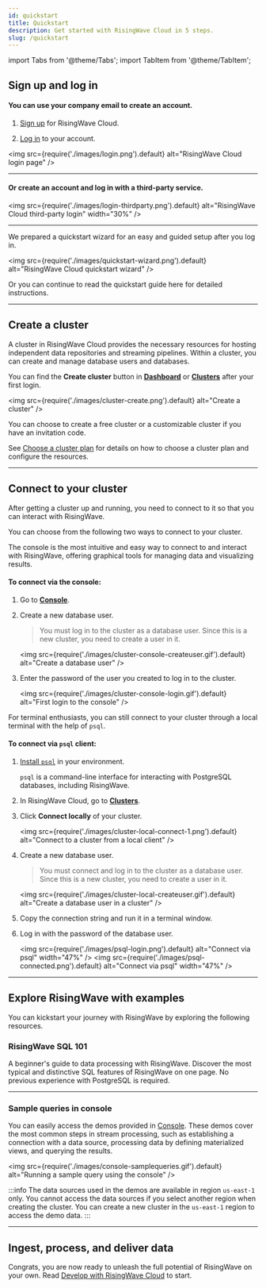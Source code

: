 ```yaml
---
id: quickstart
title: Quickstart
description: Get started with RisingWave Cloud in 5 steps.
slug: /quickstart
---
```


import Tabs from '@theme/Tabs';
import TabItem from '@theme/TabItem';

<Tabs queryString="step">

<TabItem value="1" label="1. Sign up and log in">

## Sign up and log in

#### You can use your company email to create an account.

1. [Sign up](https://www.risingwave.cloud/auth/signup/) for RisingWave Cloud.

2. [Log in](https://www.risingwave.cloud/auth/signin/) to your account.

<img
  src={require('./images/login.png').default}
  alt="RisingWave Cloud login page"
/>

---

#### Or create an account and log in with a third-party service.

<img
  src={require('./images/login-thirdparty.png').default}
  alt="RisingWave Cloud third-party login"
  width="30%"
/>

---

We prepared a quickstart wizard for an easy and guided setup after you log in.

<img
  src={require('./images/quickstart-wizard.png').default}
  alt="RisingWave Cloud quickstart wizard"
/>

Or you can continue to read the quickstart guide here for detailed instructions.

--- 
<defaultButton text="Continue →" cloud="quickstart?step=2" block/>


</TabItem>

<TabItem value="2" label="2. Create a cluster">

## Create a cluster

A cluster in RisingWave Cloud provides the necessary resources for hosting independent data repositories and streaming pipelines. Within a cluster, you can create and manage database users and databases.

You can find the **Create cluster** button in [**Dashboard**](https://risingwave-cloud.com/dashboard/) or [**Clusters**](https://risingwave-cloud.com/clusters/) after your first login.
<p></p>

<img
  src={require('./images/cluster-create.png').default}
  alt="Create a cluster"
/>

You can choose to create a free cluster or a customizable cluster if you have an invitation code.

See [Choose a cluster plan](cluster-choose-a-cluster-plan.md) for details on how to choose a cluster plan and configure the resources.

--- 
<defaultButton text="Continue →" cloud="quickstart?step=3" block/>

</TabItem>

<TabItem value="3" label="3. Connect to your cluster">

## Connect to your cluster

After getting a cluster up and running, you need to connect to it so that you can interact with RisingWave.

You can choose from the following two ways to connect to your cluster.

<Tabs>

<TabItem value="console" label="Console">

The console is the most intuitive and easy way to connect to and interact with RisingWave, offering graphical tools for managing data and visualizing results.


#### To connect via the console:


1. Go to [**Console**](https://risingwave-cloud.com/console/).  

2. Create a new database user.

    > You must log in to the cluster as a database user. Since this is a new cluster, you need to create a user in it.

    <img
    src={require('./images/cluster-console-createuser.gif').default}
    alt="Create a database user"
    />

3. Enter the password of the user you created to log in to the cluster.

    <img
    src={require('./images/cluster-console-login.gif').default}
    alt="First login to the console"
    />

</TabItem>
 
<TabItem value="local" label="Local client">

For terminal enthusiasts, you can still connect to your cluster through a local terminal with the help of `psql`.

#### To connect via `psql` client:

1. [Install `psql`](https://www.risingwave.dev/docs/current/install-psql-without-postgresql/) in your environment.

    `psql` is a command-line interface for interacting with PostgreSQL databases, including RisingWave.

2. In RisingWave Cloud, go to [**Clusters**](https://risingwave-cloud.com/clusters/).
    
3. Click **Connect locally** of your cluster.
    
    <img
    src={require('./images/cluster-local-connect-1.png').default}
    alt="Connect to a cluster from a local client"
    />
    
4. Create a new database user.
    
    > You must connect and log in to the cluster as a database user. Since this is a new cluster, you need to create a user in it.

    <img
    src={require('./images/cluster-local-createuser.gif').default}
    alt="Create a database user in a cluster"
    />
    
5. Copy the connection string and run it in a terminal window.
    
6. Log in with the password of the database user.

    <img
    src={require('./images/psql-login.png').default}
    alt="Connect via psql"
    width="47%"
    />
    <img
    src={require('./images/psql-connected.png').default}
    alt="Connect via psql"
    width="47%"
    />

</TabItem>

</Tabs>

---
<defaultButton text="Continue →" cloud="quickstart?step=4" block/>

</TabItem>

<TabItem value="4" label="4. Explore RisingWave with examples">

## Explore RisingWave with examples

You can kickstart your journey with RisingWave by exploring the following resources.

### RisingWave SQL 101

A beginner's guide to data processing with RisingWave. Discover the most typical and distinctive SQL features of RisingWave on one page. No previous experience with PostgreSQL is required.

<defaultButton text="RisingWave SQL 101 ↗" url="https://www.risingwave.dev/docs/current/risingwave-sql-101/"/>

---

### Sample queries in console

You can easily access the demos provided in [Console](https://risingwave-cloud.com/console/). These demos cover the most common steps in stream processing, such as establishing a connection with a data source, processing data by defining materialized views, and querying the results.

<img
src={require('./images/console-samplequeries.gif').default}
alt="Running a sample query using the console"
/>

:::info
The data sources used in the demos are available in region `us-east-1` only. You cannot access the data sources if you select another region when creating the cluster. You can create a new cluster in the `us-east-1` region to access the demo data.
:::

---
<defaultButton text="Continue →" cloud="quickstart?step=5" block/>

</TabItem>

<TabItem value="5" label="5. Ingest, process, and deliver data">

## Ingest, process, and deliver data

Congrats, you are now ready to unleash the full potential of RisingWave on your own. Read [Develop with RisingWave Cloud](develop-overview.md) to start.

</TabItem>

</Tabs>